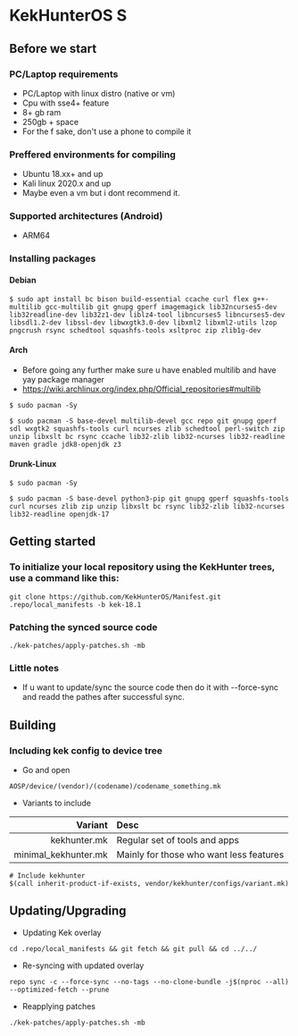 KekHunterOS S
===========

Before we start
--------------------------------------------
### PC/Laptop requirements
* PC/Laptop with linux distro (native or vm)
* Cpu with sse4+ feature
* 8+ gb ram
* 250gb + space
* For the f sake, don't use a phone to compile it
### Preffered environments for compiling
* Ubuntu 18.xx+ and up
* Kali linux 2020.x and up
* Maybe even a vm but i dont recommend it.
### Supported architectures (Android)
* ARM64

### Installing packages

#### Debian
```
$ sudo apt install bc bison build-essential ccache curl flex g++-multilib gcc-multilib git gnupg gperf imagemagick lib32ncurses5-dev lib32readline-dev lib32z1-dev liblz4-tool libncurses5 libncurses5-dev libsdl1.2-dev libssl-dev libwxgtk3.0-dev libxml2 libxml2-utils lzop pngcrush rsync schedtool squashfs-tools xsltproc zip zlib1g-dev 
```
#### Arch
* Before going any further make sure u have enabled multilib and have yay package manager
* https://wiki.archlinux.org/index.php/Official_repositories#multilib
```
$ sudo pacman -Sy

$ sudo pacman -S base-devel multilib-devel gcc repo git gnupg gperf sdl wxgtk2 squashfs-tools curl ncurses zlib schedtool perl-switch zip unzip libxslt bc rsync ccache lib32-zlib lib32-ncurses lib32-readline maven gradle jdk8-openjdk z3
```
#### Drunk-Linux
```
$ sudo pacman -Sy

$ sudo pacman -S base-devel python3-pip git gnupg gperf squashfs-tools curl ncurses zlib zip unzip libxslt bc rsync lib32-zlib lib32-ncurses lib32-readline openjdk-17
```

Getting started
---------------

### To initialize your local repository using the KekHunter trees, use a command like this:
```
git clone https://github.com/KekHunterOS/Manifest.git .repo/local_manifests -b kek-18.1
```
### Patching the synced source code
```
./kek-patches/apply-patches.sh -mb
```
### Little notes
* If u want to update/sync the source code then do it with --force-sync and readd the pathes after successful sync.


Building
---------------
### Including kek config to device tree
* Go and open
```
AOSP/device/(vendor)/(codename)/codename_something.mk
```
* Variants to include

Variant               | Desc
---------------------:|:--------------------------------------
kekhunter.mk          | Regular set of tools and apps
minimal_kekhunter.mk  | Mainly for those who want less features

```
# Include kekhunter
$(call inherit-product-if-exists, vendor/kekhunter/configs/variant.mk)
```

Updating/Upgrading
---------------
* Updating Kek overlay
```
cd .repo/local_manifests && git fetch && git pull && cd ../../
```
* Re-syncing with updated overlay
```
repo sync -c --force-sync --no-tags --no-clone-bundle -j$(nproc --all) --optimized-fetch --prune
```
* Reapplying patches
```
./kek-patches/apply-patches.sh -mb
```
